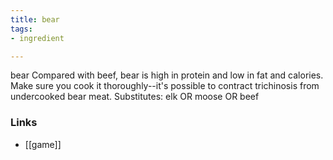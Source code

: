 ```yaml
---
title: bear
tags:
- ingredient

---
```

bear Compared with beef, bear is high in protein and low in fat and calories. Make sure you cook it thoroughly--it's possible to contract trichinosis from undercooked bear meat. Substitutes: elk OR moose OR beef

### Links

* [[game]]
